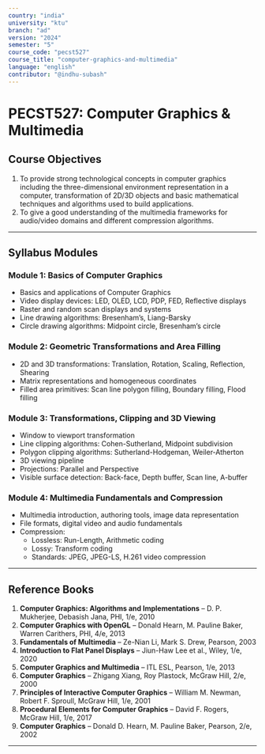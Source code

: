 ```yaml
---
country: "india"
university: "ktu"
branch: "ad"
version: "2024"
semester: "5"
course_code: "pecst527"
course_title: "computer-graphics-and-multimedia"
language: "english"
contributor: "@indhu-subash"
---
```


# PECST527: Computer Graphics & Multimedia  

## Course Objectives

1. To provide strong technological concepts in computer graphics including the three-dimensional environment representation in a computer, transformation of 2D/3D objects and basic mathematical techniques and algorithms used to build applications.  
2. To give a good understanding of the multimedia frameworks for audio/video domains and different compression algorithms.  

---

## Syllabus Modules

### Module 1: Basics of Computer Graphics
- Basics and applications of Computer Graphics  
- Video display devices: LED, OLED, LCD, PDP, FED, Reflective displays  
- Raster and random scan displays and systems  
- Line drawing algorithms: Bresenham’s, Liang-Barsky  
- Circle drawing algorithms: Midpoint circle, Bresenham’s circle  

### Module 2: Geometric Transformations and Area Filling
- 2D and 3D transformations: Translation, Rotation, Scaling, Reflection, Shearing  
- Matrix representations and homogeneous coordinates  
- Filled area primitives: Scan line polygon filling, Boundary filling, Flood filling  

### Module 3: Transformations, Clipping and 3D Viewing
- Window to viewport transformation  
- Line clipping algorithms: Cohen-Sutherland, Midpoint subdivision  
- Polygon clipping algorithms: Sutherland-Hodgeman, Weiler-Atherton  
- 3D viewing pipeline  
- Projections: Parallel and Perspective  
- Visible surface detection: Back-face, Depth buffer, Scan line, A-buffer  

### Module 4: Multimedia Fundamentals and Compression
- Multimedia introduction, authoring tools, image data representation  
- File formats, digital video and audio fundamentals  
- Compression:  
  - Lossless: Run-Length, Arithmetic coding  
  - Lossy: Transform coding  
  - Standards: JPEG, JPEG-LS, H.261 video compression  

---

## Reference Books

1. **Computer Graphics: Algorithms and Implementations** – D. P. Mukherjee, Debasish Jana, PHI, 1/e, 2010  
2. **Computer Graphics with OpenGL** – Donald Hearn, M. Pauline Baker, Warren Carithers, PHI, 4/e, 2013  
3. **Fundamentals of Multimedia** – Ze-Nian Li, Mark S. Drew, Pearson, 2003  
4. **Introduction to Flat Panel Displays** – Jiun-Haw Lee et al., Wiley, 1/e, 2020  
5. **Computer Graphics and Multimedia** – ITL ESL, Pearson, 1/e, 2013  
6. **Computer Graphics** – Zhigang Xiang, Roy Plastock, McGraw Hill, 2/e, 2000  
7. **Principles of Interactive Computer Graphics** – William M. Newman, Robert F. Sproull, McGraw Hill, 1/e, 2001  
8. **Procedural Elements for Computer Graphics** – David F. Rogers, McGraw Hill, 1/e, 2017  
9. **Computer Graphics** – Donald D. Hearn, M. Pauline Baker, Pearson, 2/e, 2002  

---
